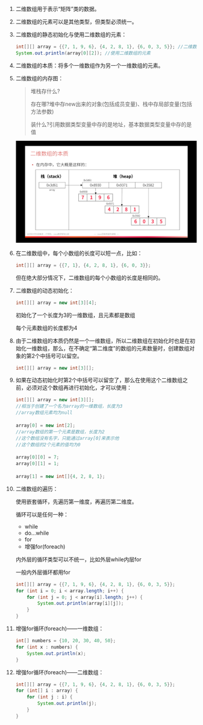 1. 二维数组用于表示“矩阵”类的数据。
2. 二维数组的元素可以是其他类型，但类型必须统一。
3. 二维数组的静态初始化与使用二维数组的元素：
   ```java
   int[][] array = {{7, 1, 9, 6}, {4, 2, 8, 1}, {6, 0, 3, 5}}; //二维数组的静态初始化
   System.out.println(array[0][2]); //使用二维数组的元素
   ```
4. 二维数组的本质：将多个一维数组作为另一个一维数组的元素。
5. 二维数组的内存图：
   > 堆栈存什么?
   > 
   > 存在哪?堆中存new出来的对象(包括成员变量)、栈中存局部变量(包括方法参数)
   >
   > 装什么?引用数据类型变量中存的是地址，基本数据类型变量中存的是值

   ![内存图](.\1.png)
6. 在二维数组中，每个小数组的长度可以短一点，比如：
   ```java
   int[][] array = {{7, 1}, {4, 2, 8, 1}, {6, 0, 3}};
   ```
   但在绝大部分情况下，二维数组的每个小数组的长度是相同的。
7. 二维数组的动态初始化：
   ```java
   int[][] array = new int[3][4];
   ```
   初始化了一个长度为3的一维数组，且元素都是数组

   每个元素数组的长度都为4
8. 由于二维数组的本质仍然是一个一维数组，所以二维数组在初始化时也是在初始化一维数组，那么，在不确定“第二维度”的数组的元素数量时，创建数组对象的第2个中括号可以留空。
   ```java
   int[][] array = new int[3][];
   ```
9. 如果在动态初始化时第2个中括号可以留空了，那么在使用这个二维数组之前，必须对这个数组再进行初始化，才可以使用：
   ```java
   int[][] array = new int[3][];
   //相当于创建了一个名为array的一维数组，长度为3
   //array数组元素均为null
   
   array[0] = new int[2];
   //array数组的第一个元素是数组，长度为2
   //这个数组没有名字，只能通过array[0]来表示他
   //这个数组的2个元素的值均为0
   
   array[0][0] = 7;
   array[0][1] = 1;
   
   array[1] = new int[]{4, 2, 8, 1};
   ```
10. 二维数组的遍历：

    使用嵌套循环，先遍历第一维度，再遍历第二维度。

    循环可以是任何一种：
    - while
    - do...while
    - for
    - 增强for(foreach)

    内外层的循环类型可以不统一，比如外层while内层for

    一般内外层循环都用for
    
    ```java
    int[][] array = {{7, 1, 9, 6}, {4, 2, 8, 1}, {6, 0, 3, 5}};
    for (int i = 0; i < array.length; i++) {
        for (int j = 0; j < array[i].length; j++) {
            System.out.println(array[i][j]);
        }
    }
    ```
11. 增强for循环(foreach)——一维数组：
    ```java
    int[] numbers = {10, 20, 30, 40, 50};
    for (int x : numbers) {
        System.out.println(x);
    }
    ```
12. 增强for循环(foreach)——二维数组：
    ```java
    int[][] array = {{7, 1, 9, 6}, {4, 2, 8, 1}, {6, 0, 3, 5}};
    for (int[] i : array) {
        for (int j : i) {
            System.out.println(j);
        }
    }
    ```